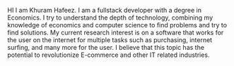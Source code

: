 HI I am Khuram Hafeez. I am a fullstack developer with a degree in Economics. I try to understand the depth of technology, combining my knowledge of economics and computer science to find problems and try to find solutions. My current research interest is on a software that works for the user on the internet for multiple tasks such as purchasing, internet surfing, and many more for the user. I believe that this topic has the potential to revolutionize E-commerce and other IT related industries.
